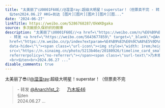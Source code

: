 ```yaml
---
title: "太美丽了\U0001F60E//@湿湿ray:超级大明星！superstar！（但票卖不完 - 转发 @Anarch1st_2:&ensp;乃木坂46
  仙ten2024.06.27 HKG✈️到达 [图片][图片][图片][图片][图..."
date: '2024-06-27'
linkTitle: https://weibo.com/5286768287/OkWXDgaka
source: 多次婉拒久保织织的微博
description: "太美丽了\U0001F60E//<a href=\"https://weibo.com/n/%E6%B9%BF%E6%B9%BFray\">@湿湿ray</a>:超级大明星！superstar！（但票卖不完<br><blockquote>
  - 转发 <a href=\"https://weibo.com/5643677859\" target=\"_blank\">@Anarch1st_2</a>: <a
  href=\"https://m.weibo.cn/p/index?extparam=%E4%B9%83%E6%9C%A8%E5%9D%8246&amp;containerid=100808808c38f87c2c38a7ed71edc36e45f919\"
  data-hide=\"\"><span class=\"url-icon\"><img style=\"width: 1rem;height: 1rem\"
  src=\"https://n.sinaimg.cn/photo/5213b46e/20180926/timeline_card_small_super_default.png\"
  referrerpolicy=\"no-referrer\"></span><span class=\"surl-text\">乃木坂46</span></a>
  <br>仙ten<br>2024.06.27 ..."
disable_comments: true
---
```

太美丽了😎//<a href="https://weibo.com/n/%E6%B9%BF%E6%B9%BFray">@湿湿ray</a>:超级大明星！superstar！（但票卖不完<br><blockquote> - 转发 <a href="https://weibo.com/5643677859" target="_blank">@Anarch1st_2</a>: <a href="https://m.weibo.cn/p/index?extparam=%E4%B9%83%E6%9C%A8%E5%9D%8246&amp;containerid=100808808c38f87c2c38a7ed71edc36e45f919" data-hide=""><span class="url-icon"><img style="width: 1rem;height: 1rem" src="https://n.sinaimg.cn/photo/5213b46e/20180926/timeline_card_small_super_default.png" referrerpolicy="no-referrer"></span><span class="surl-text">乃木坂46</span></a> <br>仙ten<br>2024.06.27 ...